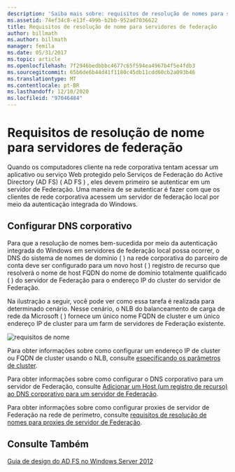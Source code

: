 ```yaml
---
description: 'Saiba mais sobre: requisitos de resolução de nomes para servidores de Federação'
ms.assetid: 74ef34c8-e13f-499b-b2bb-952ad7036622
title: Requisitos de resolução de nome para servidores de federação
author: billmath
ms.author: billmath
manager: femila
ms.date: 05/31/2017
ms.topic: article
ms.openlocfilehash: 7f2946bedbbbc4677c65f594ea4967b4f5e4fdb3
ms.sourcegitcommit: 65b6de6b44d41f1180c45db11cdd60cb2a093b46
ms.translationtype: MT
ms.contentlocale: pt-BR
ms.lasthandoff: 12/10/2020
ms.locfileid: "97046484"
---
```

# <a name="name-resolution-requirements-for-federation-servers"></a>Requisitos de resolução de nome para servidores de federação

Quando os computadores cliente na rede corporativa tentam acessar um aplicativo ou serviço Web protegido pelo Serviços de Federação do Active Directory (AD FS) \( AD FS \) , eles devem primeiro se autenticar em um servidor de Federação. Uma maneira de se autenticar é fazer com que os clientes de rede corporativa acessem um servidor de federação local por meio da autenticação integrada do Windows.

## <a name="configure-corporate-dns"></a>Configurar DNS corporativo
Para que a resolução de nomes bem-sucedida por meio da autenticação integrada do Windows em servidores de federação local possa ocorrer, o DNS do sistema de nomes de domínio \( \) na rede corporativa do parceiro de conta deve ser configurado para um novo host \( \) registro de recurso que resolverá o nome de host FQDN do nome de domínio totalmente qualificado \( \) do servidor de Federação para o endereço IP do cluster do servidor de Federação.

Na ilustração a seguir, você pode ver como essa tarefa é realizada para determinado cenário. Nesse cenário, o NLB do balanceamento de carga de rede da Microsoft \( \) fornece um único nome FQDN de cluster e um único endereço IP de cluster para um farm de servidores de Federação existente.

![requisitos de nome](media/adfs2_deploy_single_fs.gif)

Para obter informações sobre como configurar um endereço IP de cluster ou FQDN de cluster usando o NLB, consulte [especificando os parâmetros de cluster](https://go.microsoft.com/fwlink/?LinkId=75282).

Para obter informações sobre como configurar o DNS corporativo para um servidor de Federação, consulte [Adicionar um Host &#40;um registro de recurso&#41; ao DNS corporativo para um servidor de Federação](../../ad-fs/deployment/Add-a-Host--A--Resource-Record-to-Corporate-DNS-for-a-Federation-Server.md).

Para obter informações sobre como configurar proxies de servidor de Federação na rede de perímetro, consulte [requisitos de resolução de nomes para proxies de servidor de Federação](Name-Resolution-Requirements-for-Federation-Server-Proxies.md).


## <a name="see-also"></a>Consulte Também
[Guia de design do AD FS no Windows Server 2012](AD-FS-Design-Guide-in-Windows-Server-2012.md)
